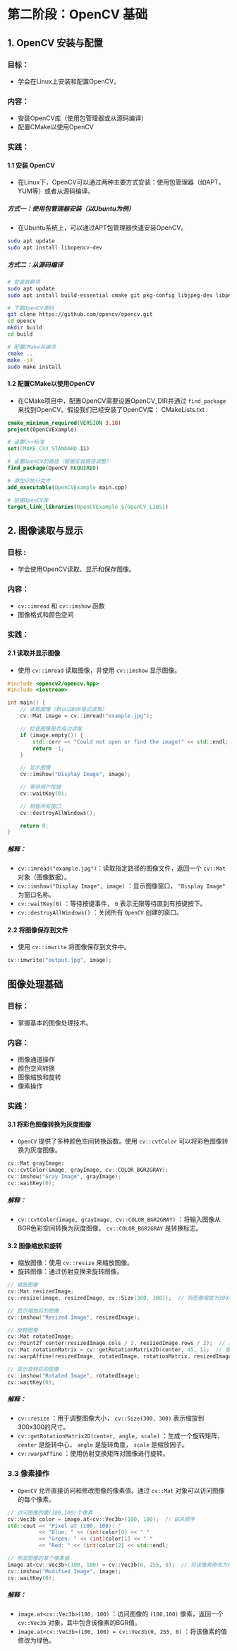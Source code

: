 # 第二阶段：OpenCV 基础

## 1. OpenCV 安装与配置

### 目标：
- 学会在Linux上安装和配置OpenCV。

### 内容：
- 安装OpenCV库（使用包管理器或从源码编译）
- 配置CMake以使用OpenCV

### 实践：
#### 1.1 安装 OpenCV
- 在Linux下，OpenCV可以通过两种主要方式安装：使用包管理器（如APT，YUM等）或者从源码编译。

##### 方式一：使用包管理器安装（以Ubuntu为例）
- 在Ubuntu系统上，可以通过APT包管理器快速安装OpenCV。

```bash
sudo apt update
sudo apt install libopencv-dev
```
##### 方式二：从源码编译
``` bash
# 安装依赖项
sudo apt update
sudo apt install build-essential cmake git pkg-config libjpeg-dev libpng-dev libtiff-dev libjasper-dev libeigen3-dev

# 下载OpenCV源码
git clone https://github.com/opencv/opencv.git
cd opencv
mkdir build
cd build

# 配置CMake并编译
cmake ..
make -j4
sudo make install
```

#### 1.2 配置CMake以使用OpenCV
- 在CMake项目中，配置OpenCV需要设置OpenCV_DIR并通过 ` find_package ` 来找到OpenCV。假设我们已经安装了OpenCV库：
CMakeLists.txt :
``` cmake
cmake_minimum_required(VERSION 3.10)
project(OpenCVExample)

# 设置C++标准
set(CMAKE_CXX_STANDARD 11)

# 设置OpenCV的路径（根据安装路径调整）
find_package(OpenCV REQUIRED)

# 添加可执行文件
add_executable(OpenCVExample main.cpp)

# 链接OpenCV库
target_link_libraries(OpenCVExample ${OpenCV_LIBS})
```

## 2. 图像读取与显示
### 目标 :
- 学会使用OpenCV读取、显示和保存图像。

### 内容：
- ` cv::imread ` 和 ` cv::imshow ` 函数
- 图像格式和颜色空间

### 实践：
#### 2.1 读取并显示图像
- 使用 ` cv::imread ` 读取图像，并使用 ` cv::imshow ` 显示图像。
``` cpp
#include <opencv2/opencv.hpp>
#include <iostream>

int main() {
    // 读取图像（默认以BGR格式读取）
    cv::Mat image = cv::imread("example.jpg");

    // 检查图像是否成功读取
    if (image.empty()) {
        std::cerr << "Could not open or find the image!" << std::endl;
        return -1;
    }

    // 显示图像
    cv::imshow("Display Image", image);

    // 等待用户按键
    cv::waitKey(0);

    // 销毁所有窗口
    cv::destroyAllWindows();

    return 0;
}
```
##### 解释：

- ` cv::imread("example.jpg") `：读取指定路径的图像文件，返回一个 ` cv::Mat ` 对象（图像数据）。
-  ` cv::imshow("Display Image", image) ` ：显示图像窗口， ` "Display Image" ` 为窗口名称。
-  ` cv::waitKey(0) ` ：等待按键事件， ` 0 ` 表示无限等待直到有按键按下。
-  ` cv::destroyAllWindows() ` ：关闭所有 ` OpenCV ` 创建的窗口。

#### 2.2 将图像保存到文件
- 使用 ` cv::imwrite ` 将图像保存到文件中。
``` cpp
cv::imwrite("output.jpg", image);
```
## 图像处理基础
### 目标：
- 掌握基本的图像处理技术。
### 内容：

- 图像通道操作
- 颜色空间转换
- 图像缩放和旋转
- 像素操作

### 实践：
#### 3.1 将彩色图像转换为灰度图像
 - ` OpenCV ` 提供了多种颜色空间转换函数。使用 ` cv::cvtColor ` 可以将彩色图像转换为灰度图像。
``` cpp
cv::Mat grayImage;
cv::cvtColor(image, grayImage, cv::COLOR_BGR2GRAY);
cv::imshow("Gray Image", grayImage);
cv::waitKey(0);
```
##### 解释：
- ` cv::cvtColor(image, grayImage, cv::COLOR_BGR2GRAY) ` ：将输入图像从BGR色彩空间转换为灰度图像。 ` cv::COLOR_BGR2GRAY ` 是转换标志。

#### 3.2 图像缩放和旋转
- 缩放图像：使用 ` cv::resize ` 来缩放图像。
- 旋转图像：通过仿射变换来旋转图像。
```cpp
// 缩放图像
cv::Mat resizedImage;
cv::resize(image, resizedImage, cv::Size(300, 300));  // 将图像缩放为300x300大小

// 显示缩放后的图像
cv::imshow("Resized Image", resizedImage);

// 旋转图像
cv::Mat rotatedImage;
cv::Point2f center(resizedImage.cols / 2, resizedImage.rows / 2);  // 旋转中心
cv::Mat rotationMatrix = cv::getRotationMatrix2D(center, 45, 1);  // 旋转45度，缩放因子为1
cv::warpAffine(resizedImage, rotatedImage, rotationMatrix, resizedImage.size());  // 执行旋转变换

// 显示旋转后的图像
cv::imshow("Rotated Image", rotatedImage);
cv::waitKey(0);
```
##### 解释：
 - ` cv::resize ` ：用于调整图像大小， ` cv::Size(300, 300) ` 表示缩放到300x300的尺寸。
 - ` cv::getRotationMatrix2D(center, angle, scale) ` ：生成一个旋转矩阵， ` center ` 是旋转中心， ` angle ` 是旋转角度， ` scale ` 是缩放因子。
-  ` cv::warpAffine ` ：使用仿射变换矩阵对图像进行旋转。

### 3.3 像素操作
 - ` OpenCV ` 允许直接访问和修改图像的像素值。通过 ` cv::Mat ` 对象可以访问图像的每个像素。
``` cpp
// 访问图像的第(100,100)个像素
cv::Vec3b color = image.at<cv::Vec3b>(100, 100);  // BGR顺序
std::cout << "Pixel at (100, 100): " 
          << "Blue: " << (int)color[0] << " "
          << "Green: " << (int)color[1] << " "
          << "Red: " << (int)color[2] << std::endl;

// 修改图像的某个像素值
image.at<cv::Vec3b>(100, 100) = cv::Vec3b(0, 255, 0);  // 将该像素修改为绿色
cv::imshow("Modified Image", image);
cv::waitKey(0);
```
##### 解释：
-  ` image.at<cv::Vec3b>(100, 100) ` ：访问图像的 ` (100,100) ` 像素，返回一个 ` cv::Vec3b ` 对象，其中包含该像素的BGR值。
-  ` image.at<cv::Vec3b>(100, 100) = cv::Vec3b(0, 255, 0) ` ：将该像素的值修改为绿色。